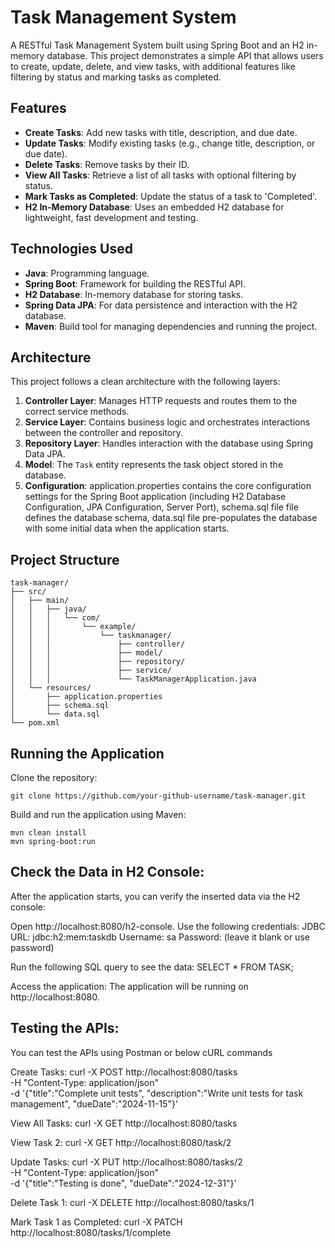 # Task Management System

A RESTful Task Management System built using Spring Boot and an H2 in-memory database. This project demonstrates a simple API that allows users to create, update, delete, and view tasks, with additional features like filtering by status and marking tasks as completed.

## Features

- **Create Tasks**: Add new tasks with title, description, and due date.
- **Update Tasks**: Modify existing tasks (e.g., change title, description, or due date).
- **Delete Tasks**: Remove tasks by their ID.
- **View All Tasks**: Retrieve a list of all tasks with optional filtering by status.
- **Mark Tasks as Completed**: Update the status of a task to 'Completed'.
- **H2 In-Memory Database**: Uses an embedded H2 database for lightweight, fast development and testing.

## Technologies Used

- **Java**: Programming language.
- **Spring Boot**: Framework for building the RESTful API.
- **H2 Database**: In-memory database for storing tasks.
- **Spring Data JPA**: For data persistence and interaction with the H2 database.
- **Maven**: Build tool for managing dependencies and running the project.

## Architecture

This project follows a clean architecture with the following layers:

1. **Controller Layer**: Manages HTTP requests and routes them to the correct service methods.
2. **Service Layer**: Contains business logic and orchestrates interactions between the controller and repository.
3. **Repository Layer**: Handles interaction with the database using Spring Data JPA.
4. **Model**: The `Task` entity represents the task object stored in the database.
5.  **Configuration**: application.properties contains the core configuration settings for the Spring Boot application (including H2 Database Configuration, JPA Configuration, Server Port), schema.sql file file defines the database schema, data.sql file pre-populates the database with some initial data when the application starts.

## Project Structure

```plaintext
task-manager/
├── src/
│   ├── main/
│   │   ├── java/
│   │   │   └── com/
│   │   │       └── example/
│   │   │           └── taskmanager/
│   │   │               ├── controller/
│   │   │               ├── model/
│   │   │               ├── repository/
│   │   │               ├── service/
│   │   │               └── TaskManagerApplication.java
│   └── resources/
│       ├── application.properties
│       ├── schema.sql
│       └── data.sql
└── pom.xml
```

## Running the Application
Clone the repository:
```shell
git clone https://github.com/your-github-username/task-manager.git
```

Build and run the application using Maven:

```shell
mvn clean install
mvn spring-boot:run
```


## Check the Data in H2 Console:

After the application starts, you can verify the inserted data via the H2 console:

Open http://localhost:8080/h2-console.
Use the following credentials:
  JDBC URL: jdbc:h2:mem:taskdb
  Username: sa
  Password: (leave it blank or use password)
  
Run the following SQL query to see the data:  SELECT * FROM TASK;

Access the application: The application will be running on http://localhost:8080.

## Testing the APIs: 

You can test the APIs using Postman or below cURL commands 
  
  Create Tasks: curl -X POST http://localhost:8080/tasks \
  -H "Content-Type: application/json" \
  -d '{"title":"Complete unit tests", "description":"Write unit tests for task management", "dueDate":"2024-11-15"}'
  
  View All Tasks:	curl -X GET http://localhost:8080/tasks
  
  View Task 2:  curl -X GET http://localhost:8080/task/2
  
  
  Update Tasks: 	curl -X PUT http://localhost:8080/tasks/2\
  -H "Content-Type: application/json" \
  -d '{"title":"Testing is done", "dueDate":"2024-12-31"}'
  
  Delete Task 1: 	curl -X DELETE http://localhost:8080/tasks/1
  
  
  Mark Task 1 as Completed: 	curl -X PATCH http://localhost:8080/tasks/1/complete
